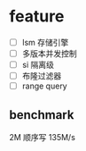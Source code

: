 
# feature

- [ ] lsm 存储引擎
- [ ] 多版本并发控制
- [ ] si 隔离级
- [ ] 布隆过滤器
- [ ] range query

## benchmark
2M 顺序写 135M/s




